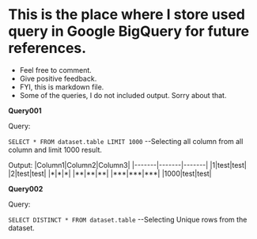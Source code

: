 # This is the place where I store used query in Google BigQuery for future references.
- Feel free to comment.
- Give positive feedback.
- FYI, this is markdown file.
- Some of the queries, I do not included output. Sorry about that.

**Query001**

Query: 

`SELECT * FROM dataset.table LIMIT 1000` --Selecting all column from all column and limit 1000 result.

Output:
|Column1|Column2|Column3|
|-------|-------|-------|
|1|test|test|
|2|test|test|
|\*|\*|\*|
|\*\*|\*\*|\*\*|
|\*\*\*|\*\*\*|\*\*\*|
|1000|test|test|

**Query002**

Query:

`SELECT DISTINCT * FROM dataset.table` --Selecting Unique rows from the dataset.
